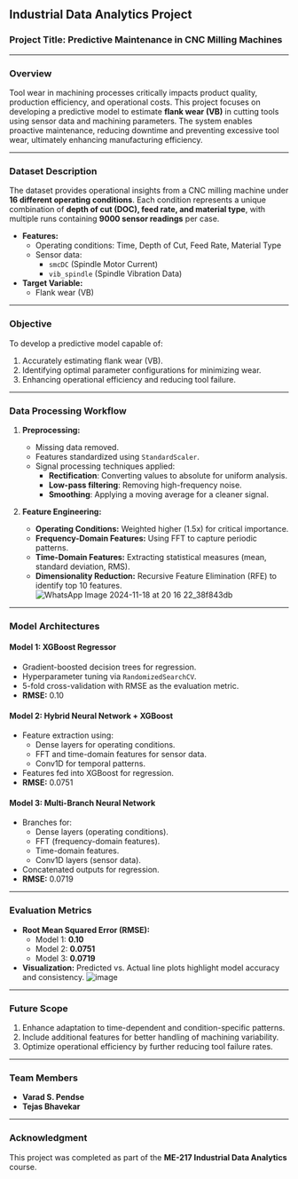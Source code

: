 ## Industrial Data Analytics Project

### Project Title: **Predictive Maintenance in CNC Milling Machines**

---

### Overview

Tool wear in machining processes critically impacts product quality, production efficiency, and operational costs. This project focuses on developing a predictive model to estimate **flank wear (VB)** in cutting tools using sensor data and machining parameters. The system enables proactive maintenance, reducing downtime and preventing excessive tool wear, ultimately enhancing manufacturing efficiency.

---

### Dataset Description

The dataset provides operational insights from a CNC milling machine under **16 different operating conditions**. Each condition represents a unique combination of **depth of cut (DOC), feed rate, and material type**, with multiple runs containing **9000 sensor readings** per case. 

- **Features:**
  - Operating conditions: Time, Depth of Cut, Feed Rate, Material Type
  - Sensor data: 
    - `smcDC` (Spindle Motor Current)
    - `vib_spindle` (Spindle Vibration Data)
- **Target Variable:**
  - Flank wear (VB)

---

### Objective

To develop a predictive model capable of:
1. Accurately estimating flank wear (VB).
2. Identifying optimal parameter configurations for minimizing wear.
3. Enhancing operational efficiency and reducing tool failure.

---

### Data Processing Workflow

1. **Preprocessing:**
   - Missing data removed.
   - Features standardized using `StandardScaler`.
   - Signal processing techniques applied:
     - **Rectification**: Converting values to absolute for uniform analysis.
     - **Low-pass filtering**: Removing high-frequency noise.
     - **Smoothing**: Applying a moving average for a cleaner signal.

2. **Feature Engineering:**
   - **Operating Conditions:** Weighted higher (1.5x) for critical importance.
   - **Frequency-Domain Features:** Using FFT to capture periodic patterns.
   - **Time-Domain Features:** Extracting statistical measures (mean, standard deviation, RMS).
   - **Dimensionality Reduction:** Recursive Feature Elimination (RFE) to identify top 10 features.
![WhatsApp Image 2024-11-18 at 20 16 22_38f843db](https://github.com/user-attachments/assets/5ec73e5a-9449-4412-87e3-2833c2c39131)

---

### Model Architectures

#### **Model 1: XGBoost Regressor**
- Gradient-boosted decision trees for regression.
- Hyperparameter tuning via `RandomizedSearchCV`.
- 5-fold cross-validation with RMSE as the evaluation metric.
- **RMSE:** 0.10

#### **Model 2: Hybrid Neural Network + XGBoost**
- Feature extraction using:
  - Dense layers for operating conditions.
  - FFT and time-domain features for sensor data.
  - Conv1D for temporal patterns.
- Features fed into XGBoost for regression.
- **RMSE:** 0.0751

#### **Model 3: Multi-Branch Neural Network**
- Branches for:
  - Dense layers (operating conditions).
  - FFT (frequency-domain features).
  - Time-domain features.
  - Conv1D layers (sensor data).
- Concatenated outputs for regression.
- **RMSE:**  0.0719

---

### Evaluation Metrics

- **Root Mean Squared Error (RMSE):**
  - Model 1: **0.10**
  - Model 2: **0.0751**
  - Model 3: **0.0719** 
- **Visualization:** Predicted vs. Actual line plots highlight model accuracy and consistency.
![image](https://github.com/user-attachments/assets/ab1b56fb-413d-44b4-a18b-ca86e288f0e5)

---

### Future Scope

1. Enhance adaptation to time-dependent and condition-specific patterns.
2. Include additional features for better handling of machining variability.
3. Optimize operational efficiency by further reducing tool failure rates.

---

### Team Members
- **Varad S. Pendse**
- **Tejas Bhavekar**

--- 

### Acknowledgment
This project was completed as part of the **ME-217 Industrial Data Analytics** course.
